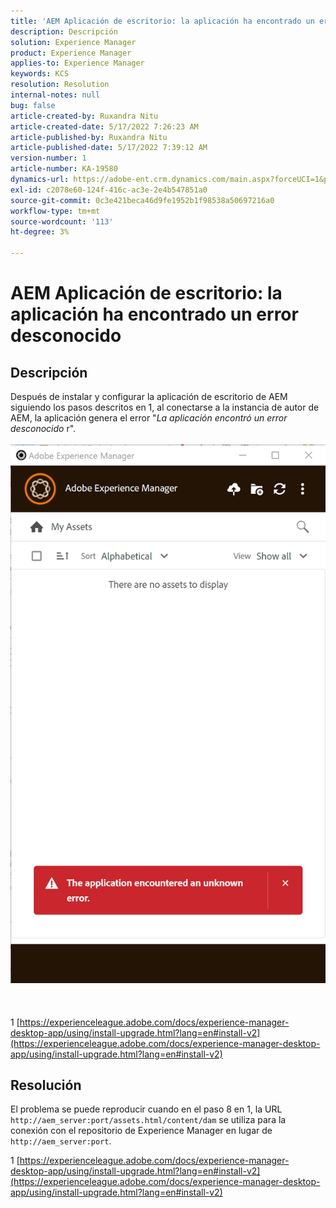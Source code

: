 ```yaml
---
title: 'AEM Aplicación de escritorio: la aplicación ha encontrado un error desconocido'
description: Descripción
solution: Experience Manager
product: Experience Manager
applies-to: Experience Manager
keywords: KCS
resolution: Resolution
internal-notes: null
bug: false
article-created-by: Ruxandra Nitu
article-created-date: 5/17/2022 7:26:23 AM
article-published-by: Ruxandra Nitu
article-published-date: 5/17/2022 7:39:12 AM
version-number: 1
article-number: KA-19580
dynamics-url: https://adobe-ent.crm.dynamics.com/main.aspx?forceUCI=1&pagetype=entityrecord&etn=knowledgearticle&id=37b269a2-b2d5-ec11-a7b5-000d3a37750e
exl-id: c2078e60-124f-416c-ac3e-2e4b547851a0
source-git-commit: 0c3e421beca46d9fe1952b1f98538a50697216a0
workflow-type: tm+mt
source-wordcount: '113'
ht-degree: 3%

---
```


# AEM Aplicación de escritorio: la aplicación ha encontrado un error desconocido

## Descripción

Después de instalar y configurar la aplicación de escritorio de AEM siguiendo los pasos descritos en 1, al conectarse a la instancia de autor de AEM, la aplicación genera el error &quot;*La aplicación encontró un error desconocido* r&quot;.<br><br>
![](assets/___c1339667-b4d5-ec11-a7b5-000d3a37750e___.png)<br><br> <br><br>1 [https://experienceleague.adobe.com/docs/experience-manager-desktop-app/using/install-upgrade.html?lang=en#install-v2](https://experienceleague.adobe.com/docs/experience-manager-desktop-app/using/install-upgrade.html?lang=en#install-v2)

## Resolución

El problema se puede reproducir cuando en el paso 8 en 1, la URL `http://aem_server:port/assets.html/content/dam` se utiliza para la conexión con el repositorio de Experience Manager en lugar de `http://aem_server:port`.

1 [https://experienceleague.adobe.com/docs/experience-manager-desktop-app/using/install-upgrade.html?lang=en#install-v2](https://experienceleague.adobe.com/docs/experience-manager-desktop-app/using/install-upgrade.html?lang=en#install-v2)
